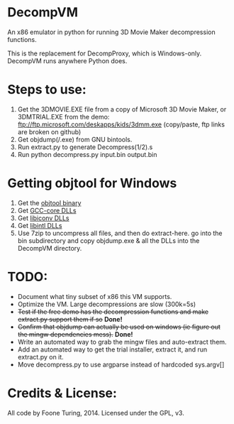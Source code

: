 DecompVM
========

An x86 emulator in python for running 3D Movie Maker decompression functions.

This is the replacement for DecompProxy, which is Windows-only. DecompVM runs anywhere Python does.

Steps to use:
==========

1. Get the 3DMOVIE.EXE file from a copy of Microsoft 3D Movie Maker, or 3DMTRIAL.EXE from the demo:  ftp://ftp.microsoft.com/deskapps/kids/3dmm.exe (copy/paste, ftp links are broken on github)
2. Get objdump(/.exe) from GNU bintools.
3. Run extract.py to generate Decompress(1/2).s
4. Run python decompress.py input.bin output.bin

Getting objtool for Windows
===========================
1. Get the [objtool binary](http://sourceforge.net/projects/mingw/files/MinGW/Base/binutils/binutils-2.24/binutils-2.24-1-mingw32-bin.tar.xz/download)
2. Get [GCC-core DLLs](http://sourceforge.net/projects/mingw/files/MinGW/Base/gcc/Version4/gcc-4.8.1-4/gcc-core-4.8.1-4-mingw32-dll.tar.lzma/download)
3. Get [libiconv DLLs](http://sourceforge.net/projects/mingw/files/MinGW/Base/libiconv/libiconv-1.14-3/libiconv-1.14-3-mingw32-dll.tar.lzma/download)
4. Get [libintl DLLs](http://sourceforge.net/projects/mingw/files/MinGW/Base/gettext/gettext-0.18.3.2-1/libintl-0.18.3.2-1-mingw32-dll-8.tar.xz/download)
5. Use 7zip to uncompress all files, and then do extract-here. go into the bin subdirectory and copy objdump.exe & all the DLLs into the DecompVM directory. 

TODO: 
=========

* Document what tiny subset of x86 this VM supports.
* Optimize the VM. Large decompressions are slow (300k=5s)
* ~~Test if the free demo has the decompression functions and make extract.py support them if so~~ **Done!**
* ~~Confirm that objdump can actually be used on windows (ie figure out the mingw dependencies mess).~~ **Done!**
* Write an automated way to grab the mingw files and auto-extract them.
* Add an automated way to get the trial installer, extract it, and run extract.py on it. 
* Move decompress.py to use argparse instead of hardcoded sys.argv[]

Credits & License:
==================

All code by Foone Turing, 2014.
Licensed under the GPL, v3.
